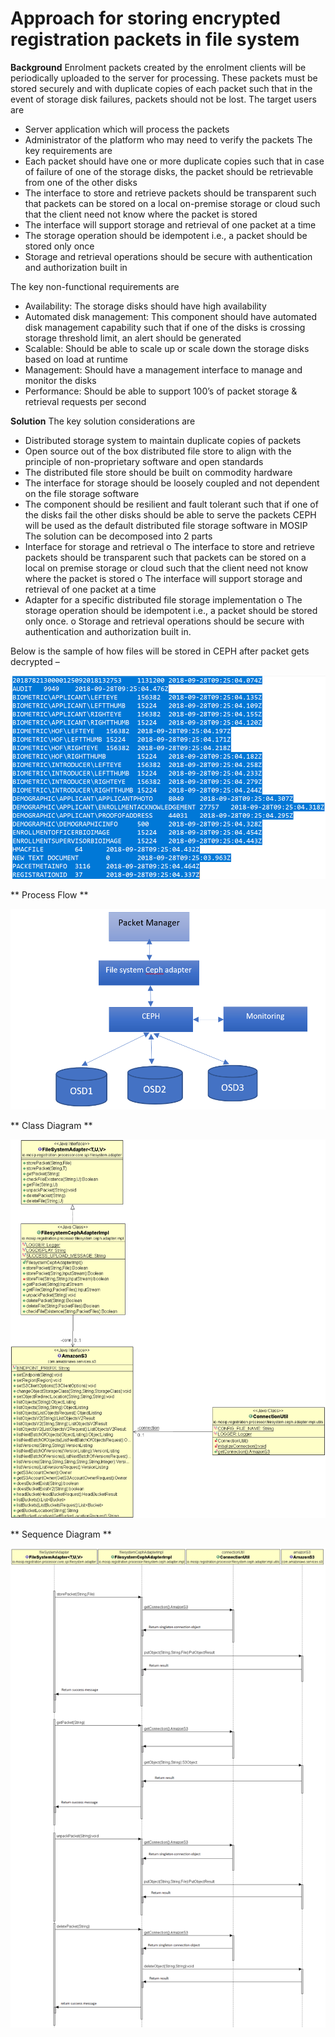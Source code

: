 # Approach for storing encrypted registration packets in file system

**Background**
Enrolment packets created by the enrolment clients will be periodically uploaded to the server for processing. These packets must be stored securely and with duplicate copies of each packet such that in the event of storage disk failures, packets should not be lost. 
The target users are
-	Server application which will process the packets
-	Administrator of the platform who may need to verify the packets
The key requirements are
-	Each packet should have one or more duplicate copies such that in case of failure of one of the storage disks, the packet should be retrievable from one of the other disks
-	The interface to store and retrieve packets should be transparent such that packets can be stored on a local on-premise storage or cloud such that the client need not know where the packet is stored
-	The interface will support storage and retrieval of one packet at a time
-	The storage operation should be idempotent i.e., a packet should be stored only once
-	Storage and retrieval operations should be secure with authentication and authorization built in

The key non-functional requirements are
-	Availability: The storage disks should have high availability
-	Automated disk management: This component should have automated disk management capability such that if one of the disks is crossing storage threshold limit, an alert should be generated
-	Scalable: Should be able to scale up or scale down the storage disks based on load at runtime
-	Management: Should have a management interface to manage and monitor the disks
-	Performance: Should be able to support 100’s of packet storage & retrieval requests per second


**Solution**
The key solution considerations are
-	Distributed storage system to maintain duplicate copies of packets
-	Open source out of the box distributed file store to align with the principle of non-proprietary software and open standards
-	The distributed file store should be built on commodity hardware
-	The interface for storage should be loosely coupled and not dependent on the file storage software
-	The component should be resilient and fault tolerant such that if one of the disks fail the other disks should be able to serve the packets
CEPH will be used as the default distributed file storage software in MOSIP
The solution can be decomposed into 2 parts
-	Interface for storage and retrieval
o	The interface to store and retrieve packets should be transparent such that packets can be stored on a local on premise storage or cloud such that the client need not know where the packet is stored
o	The interface will support storage and retrieval of one packet at a time
-	Adapter for a specific distributed file storage implementation
o	The storage operation should be idempotent i.e., a packet should be stored only once.
o	Storage and retrieval operations should be secure with authentication and authorization built in.


Below is the sample of how files will be stored in CEPH after packet gets decrypted  –

![CEPH storage example](_images/filesystem_storage_example.png)


** Process Flow ** 

![CEPH Adapter process flow](_images/filesystem_storage_process_flow.PNG)

** Class Diagram ** 

![CEPH Adapter class diagram](_images/filesystem_storage_class_diagram.png)

** Sequence Diagram ** 

![CEPH Adapter Sequence diagram](_images/filesystem_storage_seq_diagram.png)
